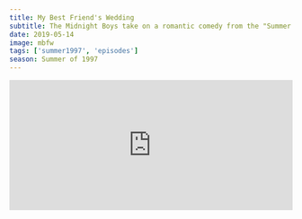 ```yaml
---
title: My Best Friend's Wedding
subtitle: The Midnight Boys take on a romantic comedy from the "Summer of 1997". We discuss RomCom tropes and Rob is left to defend this movie to Joe and Duff.
date: 2019-05-14
image: mbfw
tags: ['summer1997', 'episodes']
season: Summer of 1997
---
```

<iframe title="Spotify: My Best Friend's Wedding" src="https://open.spotify.com/embed-podcast/episode/07gv8NZUYEfZLtTpG5Osma" width="100%" height="232" frameborder="0" allowtransparency="true" allow="encrypted-media"></iframe>